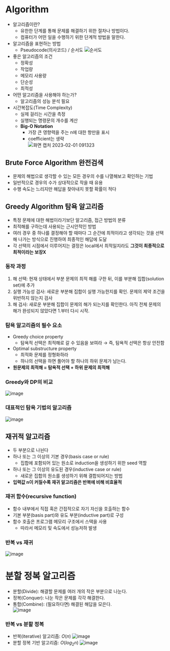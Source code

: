 # Algorithm
- 알고리즘이란?
  - 유한한 단계를 통해 문제를 해결하기 위한 절차나 방법이다. 
  - 컴퓨터가 어떤 일을 수행하기 위한 단계적 방법을 말한다.
- 알고리즘을 표현하는 방법
  - Pseudocode(의사코드) / 순서도
  ![순서도](https://user-images.githubusercontent.com/108309396/216204097-242c6129-4aa2-45e6-ab1a-da79ae4559c7.png)
- 좋은 알고리즘의 조건
  - 정확성
  - 작업량
  - 메모리 사용량
  - 단순성
  - 최적성
- 어떤 알고리즘을 사용해야 하는가?
  - 알고리즘의 성능 분석 필요
- 시간복잡도(Time Complexity)
  - 실제 걸리는 시간을 측정
  - 실행되는 명령문의 개수를 계산
  - **Big-O Notation**
    - 가장 큰 영향력을 주는 n에 대한 항만을 표시
    - coefficient는 생략  
![화면 캡처 2023-02-01 091323](https://user-images.githubusercontent.com/108309396/215913409-99f7bdbe-df18-4c25-ab29-427516c568a9.png)

## Brute Force Algorithm 완전검색
- 문제의 해법으로 생각할 수 있는 모든 경우의 수를 나열해보고 확인하는 기법
- 일반적으로 경우의 수가 상대적으로 작을 때 유용
- 수행 속도는 느리지만 해답을 찾아내지 못할 확률이 적다

## Greedy Algorithm 탐욕 알고리즘
- 특정 문제에 대한 해법이라기보단 알고리즘, 접근 방법의 분류
- 최적해를 구하는데 사용되는 근시안적인 방법
- 여러 경우 중 하나를 결정해야 할 때마다 그 순간에 최적이라고 생각되는 것을 선택해 나가는 방식으로 진행하여 최종적인 해답에 도달
- 각 선택의 시점에서 이루어지는 결정은 local에서 최적일지라도 **그것이 최종적으로 최적이라는 보장X**

### 동작 과정
1) 해 선택: 현재 상태에서 부분 문제의 최적 해를 구한 뒤, 이를 부분해 집합(solution set)에 추가
2) 실행 가능성 검사: 새로운 부분해 집합이 실행 가능한지를 확인. 문제의 제약 조건을 위반하지 않는지 검사
3) 해 검사: 새로운 부분해 집합이 문제의 해가 되는지를 확인한다. 아직 전체 문제의 해가 완성되지 않았다면 1.부터 다시 시작.

### 탐욕 알고리즘의 필수 요소
- Greedy choice property
  - 탐욕적 선택은 최적해로 갈 수 있음을 보여라 &rarr; 즉, 탐욕적 선택은 항상 안전함
- Optimal substructure property
  - 최적화 문제를 정형화하라
  - 하나의 선택을 하면 풀어야 할 하나의 하위 문제가 남는다.
- **원문제의 최적해 = 탐욕적 선택 + 하위 문제의 최적해**

### Greedy와 DP의 비교
![image](https://user-images.githubusercontent.com/108309396/228117647-1f26694f-92f0-48e6-895a-efb06921d85c.png)

### 대표적인 탐욕 기법의 알고리즘
![image](https://user-images.githubusercontent.com/108309396/228117706-ec87506e-25a2-4a60-9226-2d5cca9e8665.png)

## 재귀적 알고리즘
- 두 부분으로 나뉜다
- 하나 또는 그 이상의 기본 경우(basis case or rule)
  - 집합에 포함되어 있는 원소로 induction을 생성하기 위한 seed 역할
- 하나 또는 그 이상의 유도된 경우(inductive case or rule)
  - 새로운 집합의 원소를 생성하기 위해 결합되어지는 방법
- **입력값 n이 커질수록 재귀 알고리즘은 반복에 비해 비효율적**

### 재귀 함수(recursive function)
- 함수 내부에서 직접 혹은 간접적으로 자기 자신을 호출하는 함수
- 기본 부분(basis part)와 유도 부분(inductive part)로 구성
- 함수 호출은 프로그램 메모리 구조에서 스택을 사용
  - 따라서 메모리 및 속도에서 성능저하 발생

### 반복 vs 재귀
![image](https://user-images.githubusercontent.com/108309396/227825443-6f51c8ac-e47b-4288-a785-b277d62d9f7f.png)  


# 분할 정복 알고리즘
- 분할(Divide): 해결할 문제를 여러 개의 작은 부분으로 나눈다.
- 정복(Conquer): 나눈 작은 문제를 각각 해결한다.
- 통합(Combine): (필요하다면) 해결된 해답을 모은다.  
![image](https://user-images.githubusercontent.com/108309396/228403066-081f6c27-f623-4d56-9654-f1156f9677fc.png)  

### 반복 vs 분할 정복
- 반복(iterative) 알고리즘: $O(n)$
![image](https://user-images.githubusercontent.com/108309396/228403188-65a2e5ae-2ba9-4653-aa12-8970262ca6f1.png)  
- 분할 정복 기반 알고리즘: $O(log_2n)$
![image](https://user-images.githubusercontent.com/108309396/228403341-96e4b4eb-a5a9-4511-ba58-42ce0333aa3a.png)  

